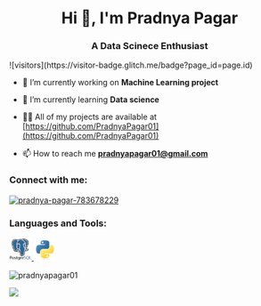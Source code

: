 <h1 align="center">Hi 👋, I'm Pradnya Pagar</h1>
<h3 align="center">A Data Scinece Enthusiast</h3>
![visitors](https://visitor-badge.glitch.me/badge?page_id=page.id)

- 🔭 I’m currently working on **Machine Learning project**

- 🌱 I’m currently learning **Data science**

- 👨‍💻 All of my projects are available at [https://github.com/PradnyaPagar01](https://github.com/PradnyaPagar01)

- 📫 How to reach me **pradnyapagar01@gmail.com**

<h3 align="left">Connect with me:</h3>
<p align="left">
<a href="https://linkedin.com/in/pradnya-pagar-783678229" target="blank"><img align="center" src="https://raw.githubusercontent.com/rahuldkjain/github-profile-readme-generator/master/src/images/icons/Social/linked-in-alt.svg" alt="pradnya-pagar-783678229" height="30" width="40" /></a>
</p>

<h3 align="left">Languages and Tools:</h3>
<p align="left"> <a href="https://www.postgresql.org" target="_blank" rel="noreferrer"> <img src="https://raw.githubusercontent.com/devicons/devicon/master/icons/postgresql/postgresql-original-wordmark.svg" alt="postgresql" width="40" height="40"/> </a> <a href="https://www.python.org" target="_blank" rel="noreferrer"> <img src="https://raw.githubusercontent.com/devicons/devicon/master/icons/python/python-original.svg" alt="python" width="40" height="40"/> </a> </p>

<p><img align="center" src="https://github-readme-stats.vercel.app/api/top-langs?username=pradnyapagar01&show_icons=true&locale=en&layout=compact" alt="pradnyapagar01" /></p>
<img height="180em" src="https://github-readme-stats.vercel.app/api?username=PradnyaPagar01&show_icons=true&hide_border=true&&count_private=true&include_all_commits=true" />
